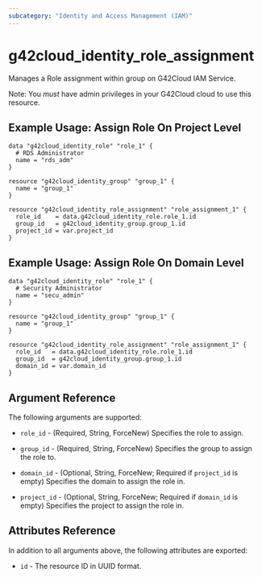 ```yaml
---
subcategory: "Identity and Access Management (IAM)"
---
```


# g42cloud_identity_role_assignment

Manages a Role assignment within group on G42Cloud IAM Service.

Note: You *must* have admin privileges in your G42Cloud cloud to use this resource.

## Example Usage: Assign Role On Project Level

```hcl
data "g42cloud_identity_role" "role_1" {
  # RDS Administrator
  name = "rds_adm"
}

resource "g42cloud_identity_group" "group_1" {
  name = "group_1"
}

resource "g42cloud_identity_role_assignment" "role_assignment_1" {
  role_id    = data.g42cloud_identity_role.role_1.id
  group_id   = g42cloud_identity_group.group_1.id
  project_id = var.project_id
}
```

## Example Usage: Assign Role On Domain Level

```hcl
data "g42cloud_identity_role" "role_1" {
  # Security Administrator
  name = "secu_admin"
}

resource "g42cloud_identity_group" "group_1" {
  name = "group_1"
}

resource "g42cloud_identity_role_assignment" "role_assignment_1" {
  role_id   = data.g42cloud_identity_role.role_1.id
  group_id  = g42cloud_identity_group.group_1.id
  domain_id = var.domain_id
}
```

## Argument Reference

The following arguments are supported:

* `role_id` - (Required, String, ForceNew) Specifies the role to assign.

* `group_id` - (Required, String, ForceNew) Specifies the group to assign the role to.

* `domain_id` - (Optional, String, ForceNew; Required if `project_id` is empty) Specifies the domain to assign the role
  in.

* `project_id` - (Optional, String, ForceNew; Required if `domain_id` is empty) Specifies the project to assign the role
  in.

## Attributes Reference

In addition to all arguments above, the following attributes are exported:

* `id` - The resource ID in UUID format.
